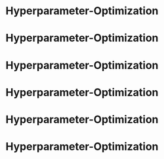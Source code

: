 # Hyperparameter-Optimization
# Hyperparameter-Optimization
# Hyperparameter-Optimization
# Hyperparameter-Optimization
# Hyperparameter-Optimization
# Hyperparameter-Optimization
